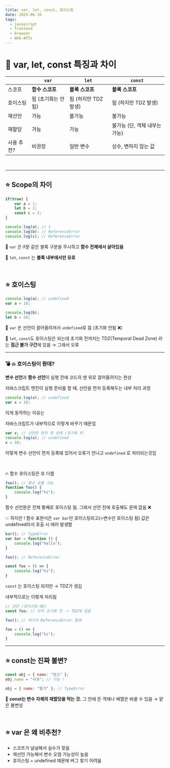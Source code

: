 ```yaml
---
title: var, let, const, 호이스팅
date: 2025-06-16
tags:
  - javascript
  - frontend
  - browser
  - Web-APIs
---
```



# 🚀 var, let, const 특징과 차이

|  | `var` | `let` | `const` |
| --- | --- | --- | --- |
| 스코프 | **함수 스코프** | **블록 스코프** | **블록 스코프** |
| 호이스팅 | 됨 (초기화는 안 됨) | 됨 (하지만 TDZ 발생) | 됨 (하지만 TDZ 발생) |
| 재선언 | 가능  | 불가능  | 불가능  |
| 재할당 | 가능 | 가능 | 불가능 (단, 객체 내부는 가능) |
| 사용 추천? | 비권장 | 일반 변수 | 상수, 변하지 않는 값 |

<br>

---

## ⭐ Scope의 차이

```jsx
if(true) {
	var a = 1;
	let b = 2;
	const c = 3;
}

console.log(a); // 1
console.log(b); // ReferenceError
console.log(c); // ReferenceError
```

📍 `var` 은 if문 같은 블록 구분을 무시하고 **함수 전체에서 살아있음**

📍 `let`, `const` 는 **블록 내부에서만 유효**

<br>


## ⭐ 호이스팅

```jsx
console.log(a); // undefined
var a = 10;

console,log(b);
let b = 20;
```

📍 `var` 은 선언이 끌어올려져서 `undefined`로 뜸 (초기화 안됨 ❌)

📍 `let`, `const`도 호이스팅은 되는데 초기화 전까지는 TDZ(Temporal Dead Zone) 라는 **접근 불가 구간**에 있음 → 그래서 오류

---

### 💣 💥 호이스팅이 뭔데?

**변수 선언**과 **함수 선언**이 실행 전에 코드의 맨 위로 끌어올려지는 현상

자바스크립트 엔진이 실행 준비를 할 때, 선언을 먼저 등록해두는 내부 처리 과정

```jsx
console.log(x); // undefined
var x = 10;
```

이게 동작하는 이유는

자바스크립트가 내부적으로 이렇게 바꾸기 때문임

```jsx
var x; // 선언만 먼저 한 상태 (초기화 X)
console.log(x); // undefined
x = 10;
```

이렇게 변수 선언이 먼저 등록돼 있어서 오류가 안나고 `undefined` 로 처리되는것임

<br>

🔥 함수 호이스팅은 또 다름

```jsx
foo(); // 함수 호출 가능
function foo() {
	console.log("hi");
}
```

함수 선언문은 전체 통째로 호이스팅 됨. 그래서 선언 전에 호출해도 문제 없음 ❌

💥 하지만 ! 함수 표현식은 `var bar`만 호이스팅되고(=변수만 호이스팅 됨) 값은 undefined라서 호출 시 에러 발생함

```jsx
bar(); // TypeError
var bar = function () {
	console.log("hello");
}
```

```jsx
foo(); // ReferenceError

const foo = () => {
	console.log("hi");
}
```

`const` 는 호이스팅 되지만 → TDZ가 생김

내부적으로는 이렇게 처리됨

```jsx
// 선언 (호이스팅 OK)
const foo; // 아직 초기화 전 -> TDZ에 있음

foo(); // 여기서 ReferenceError 발생

foo = () => {
	console.log("hi");
}
```

---



## ⭐ const는 진짜 불변?

```jsx
const obj = { name: "망고" };
obj.name = "사과"; // 가능 !

obj = { name: "딸기" }; // TypeError
```

📍 **const는 변수 자체의 재할당을 막는 것.** 그 안에 든 객체나 배열은 바꿀 수 있음 → 얕은 불변성

<br>

## ⭐ var 은 왜 비추천?

- 스코프가 널널해서 실수가 잦음
- 재선언 가능해서 변수 오염 가능성이 높음
- 호이스팅 + undefined 때문에 버그 찾기 어려움
